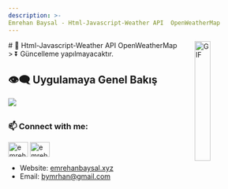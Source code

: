 ```yaml
---
description: >-
Emrehan Baysal - Html-Javascript-Weather API  OpenWeatherMap
---
```


<img align="right" alt="GIF" src="https://miro.medium.com/max/399/1*i607ZGRiS33cjjvLUK8QPA.png" width="25%"/> 
# 🌱 Html-Javascript-Weather API  OpenWeatherMap </br> 
> ⏬ Güncelleme yapılmayacaktır. </br> 

## 👁‍🗨 Uygulamaya Genel Bakış </br> 

<img src="https://user-images.githubusercontent.com/81330668/172056506-e10193be-6aa5-466a-9139-318fb780fb21.png" align="center" > </br> 



## <h3 align="left"> 📫 Connect with me:</h3>
<p align="left">
<a href="https://linkedin.com/in/emrehan-baysal" target="blank"><img align="center" src="https://raw.githubusercontent.com/rahuldkjain/github-profile-readme-generator/master/src/images/icons/Social/linked-in-alt.svg" alt="emrehan-baysal" height="30" width="40" /></a>
<a href="https://instagram.com/emrehanbysal" target="blank"><img align="center" src="https://raw.githubusercontent.com/rahuldkjain/github-profile-readme-generator/master/src/images/icons/Social/instagram.svg" alt="emrehanbysal" height="30" width="40" /></a>
  
</p>

- Website: [emrehanbaysal.xyz](https://www.emrehanbaysal.xyz//)
- Email: [bymrhan@gmail.com](mailto:bymrhan@gmail.com)
